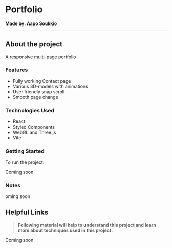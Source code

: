 # Portfolio


**Made by: Aapo Soukkio**

***

## About the project

A responsive multi-page portfolio

### Features

- Fully working Contact page 
- Various 3D-models with animations
- User friendly snap scroll 
- Smooth page change

### Technologies Used

- React
- Styled Components
- WebGL and Three.js
- Vite

### Getting Started

To run the project:

Coming soon

### Notes

oming soon

## Helpful Links

> **Following material will help to understand this project and learn more about techniques used in this project.**


Coming soon